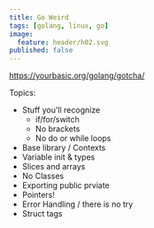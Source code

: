 ```yaml
---
title: Go Weird
tags: [golang, linux, go]
image:
  feature: header/h02.svg
published: false
---
```


https://yourbasic.org/golang/gotcha/

Topics:
- Stuff you'll recognize
  - if/for/switch
  - No brackets
  - No do or while loops
- Base library / Contexts
- Variable init & types
- Slices and arrays
- No Classes
- Exporting public prviate
- Pointers!
- Error Handling / there is no try
- Struct tags